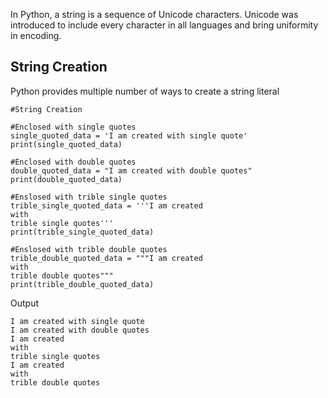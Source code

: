 In Python, a string is a sequence of Unicode characters. Unicode was introduced to include every character in all languages and bring uniformity in encoding.

## **String Creation**
Python provides multiple number of ways to create a string literal

    #String Creation

    #Enclosed with single quotes
    single_quoted_data = 'I am created with single quote'
    print(single_quoted_data)

    #Enclosed with double quotes
    double_quoted_data = "I am created with double quotes"
    print(double_quoted_data)

    #Enslosed with trible single quotes
    trible_single_quoted_data = '''I am created
    with
    trible single quotes'''
    print(trible_single_quoted_data)

    #Enslosed with trible double quotes
    trible_double_quoted_data = """I am created
    with
    trible double quotes"""
    print(trible_double_quoted_data)

 Output

    I am created with single quote
    I am created with double quotes
    I am created
    with
    trible single quotes
    I am created
    with
    trible double quotes


